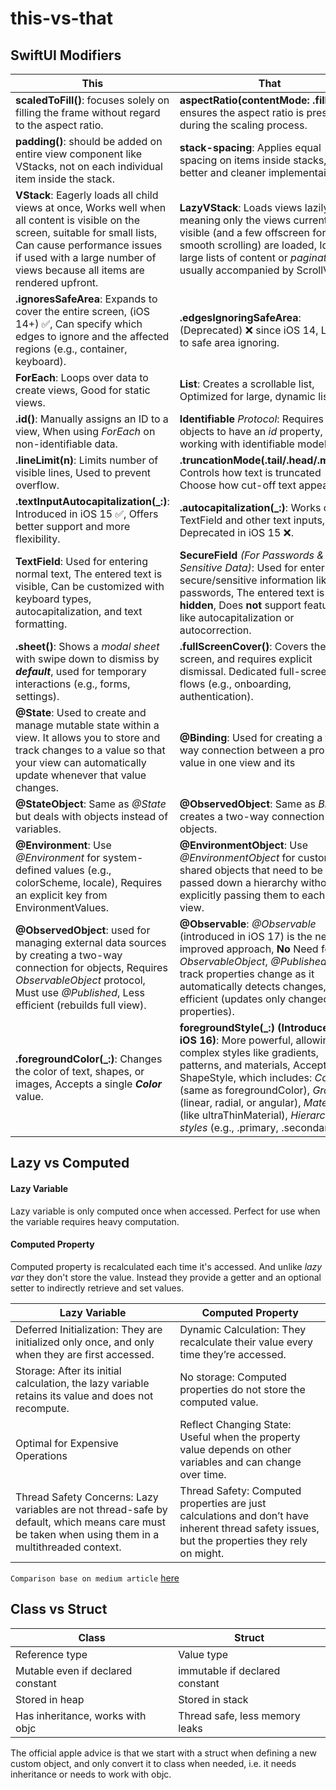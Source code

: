 # this-vs-that

## SwiftUI Modifiers

| This | That |
| --- | --- |
| **scaledToFill()**: focuses solely on filling the frame without regard to the aspect ratio. | **aspectRatio(contentMode: .fill)**: ensures the aspect ratio is preserved during the scaling process. |
| **padding()**: should be added on entire view component like VStacks, not on each individual item inside the stack. | **stack-spacing**: Applies equal spacing on items inside stacks, much better and cleaner implementaion. |
| **VStack**: Eagerly loads all child views at once, Works well when all content is visible on the screen, suitable for small lists, Can cause performance issues if used with a large number of views because all items are rendered upfront. | **LazyVStack**: Loads views lazily, meaning only the views currently visible (and a few offscreen for smooth scrolling) are loaded, Ideal for large lists of content or *pagination*, usually accompanied by ScrollView. |
| **.ignoresSafeArea**: Expands to cover the entire screen, (iOS 14+) ✅, Can specify which edges to ignore and the affected regions (e.g., container, keyboard). | **.edgesIgnoringSafeArea**: (Deprecated) ❌ since iOS 14, Limited to safe area ignoring. |
| **ForEach**: Loops over data to create views, Good for static views. | **List**: Creates a scrollable list, Optimized for large, dynamic lists. |
| **.id()**: Manually assigns an ID to a view, When using *ForEach* on non-identifiable data. | **Identifiable** *Protocol*: Requires objects to have an *id* property, When working with identifiable models. |
| **.lineLimit(n)**: Limits number of visible lines, Used to prevent overflow. | **.truncationMode(.tail/.head/.middle)**: Controls how text is truncated	Choose how cut-off text appears. |
| **.textInputAutocapitalization(_:)**: Introduced in iOS 15 ✅, Offers better support and more flexibility. | **.autocapitalization(_:)**: Works on TextField and other text inputs, Deprecated in iOS 15 ❌. |
| **TextField**: Used for entering normal text, The entered text is visible, Can be customized with keyboard types, autocapitalization, and text formatting. | **SecureField** *(For Passwords & Sensitive Data)*: Used for entering secure/sensitive information like passwords, The entered text is **hidden**, Does **not** support features like autocapitalization or autocorrection. |
| **.sheet()**: Shows a *modal sheet* with swipe down to dismiss by ***default***, used for temporary interactions (e.g., forms, settings). | **.fullScreenCover()**: Covers the entire screen, and requires explicit dismissal. Dedicated full-screen flows (e.g., onboarding, authentication). |
| **@State**: Used to create and manage mutable state within a view. It allows you to store and track changes to a value so that your view can automatically update whenever that value changes. | **@Binding**: Used for creating a two-way connection between a property's value in one view and its| value in another view or a parent view. It's typically used to pass data between views and synchronize changes bidirectionally. |
| **@StateObject**: Same as *@State* but deals with objects instead of variables. | **@ObservedObject**: Same as *Binding* creates a two-way connection but for objects. |
| **@Environment**: Use *@Environment* for system-defined values (e.g., colorScheme, locale), Requires an explicit key from EnvironmentValues. | **@EnvironmentObject**: Use *@EnvironmentObject* for custom, shared objects that need to be passed down a hierarchy without explicitly passing them to each child view. |
| **@ObservedObject**: used for managing external data sources by creating a two-way connection for objects, Requires *ObservableObject* protocol, Must use *@Published*, Less efficient (rebuilds full view). | **@Observable**: *@Observable* (introduced in iOS 17) is the new and improved approach, **No** Need for *ObservableObject*, *@Published* to track properties change as it automatically detects changes, More efficient (updates only changed properties). |
| **.foregroundColor(_:)**: Changes the color of text, shapes, or images, Accepts a single ***Color*** value. | **foregroundStyle(_:) (Introduced in iOS 16)**: More powerful, allowing complex styles like gradients, patterns, and materials, Accepts ShapeStyle, which includes: *Color* (same as foregroundColor), *Gradients* (linear, radial, or angular), *Materials* (like ultraThinMaterial), *Hierarchical styles* (e.g., .primary, .secondary). |

## Lazy vs Computed

#### Lazy Variable

Lazy variable is only computed once when accessed. Perfect for use when the variable requires heavy computation.

#### Computed Property

Computed property is recalculated each time it's accessed. And unlike *lazy var* they don't store the value. Instead they provide a getter and an optional setter to indirectly retrieve and set values.

| Lazy Variable | Computed Property |
| --- | --- |
| Deferred Initialization: They are initialized only once, and only when they are first accessed. | Dynamic Calculation: They recalculate their value every time they’re accessed. |
| Storage: After its initial calculation, the lazy variable retains its value and does not recompute. | No storage: Computed properties do not store the computed value. |
| Optimal for Expensive Operations | Reflect Changing State: Useful when the property value depends on other variables and can change over time. |
| Thread Safety Concerns: Lazy variables are not thread-safe by default, which means care must be taken when using them in a multithreaded context. | Thread Safety: Computed properties are just calculations and don’t have inherent thread safety issues, but the properties they rely on might. |


`Comparison base on medium article` [here](https://mehrdad-ahmadian.medium.com/ios-interview-question-lazy-variables-vs-computed-properties-in-swift-b35fd323cbbd)

## Class vs Struct

| Class    | Struct |
| ---      | ---       |
| Reference type | Value type        |
| Mutable even if declared constant     | immutable if declared constant      |
| Stored in heap    | Stored in stack    |
| Has inheritance, works with objc    | Thread safe, less memory leaks    |

The official apple advice is that we start with a struct when defining a new custom object, and only convert it to class when needed, i.e. it needs inheritance or needs to work with objc.
